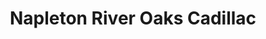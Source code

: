 ---
title: "Napleton River Oaks Cadillac"
url: /calumet-city/napleton-river-oaks-cadillac/
shop: car
---